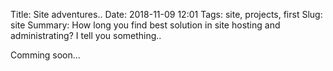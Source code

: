 Title: Site adventures..
Date: 2018-11-09 12:01
Tags: site, projects, first
Slug: site
Summary: How long you find best solution in site hosting and administrating? I tell you something..


Comming soon...